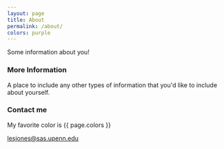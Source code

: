 ```yaml
---
layout: page
title: About
permalink: /about/
colors: purple
---
```


Some information about you!

### More Information

A place to include any other types of information that you'd like to include about yourself.

### Contact me

My favorite color is {{ page.colors }}

[lesjones@sas.upenn.edu](mailto:lesjones@sas.upenn.edu)

